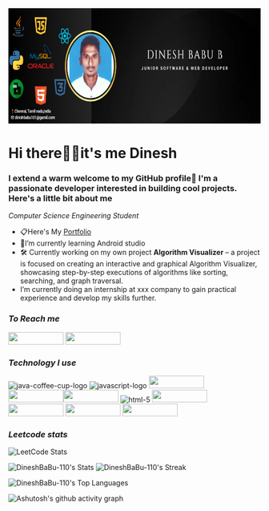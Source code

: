 <img src="https://github.com/DineshBaBu-110/DineshBabu-110/blob/main/banner/banner.png?raw=true" width="1750px" height="230"/>
<h1><style= font-family: "Times New Roman";">Hi there🙋‍♂️it's me Dinesh  </h1>

### I extend a warm welcome to my GitHub profile🤝 I'm a passionate developer interested in building cool projects. Here's a little bit about me
*Computer Science Engineering Student*
  - 📋Here's My <a href ="name">Portfolio </a>
  - 📖I’m currently learning Android studio
  - 🛠️ Currently working on my own project **Algorithm Visualizer** – a project is focused on creating an interactive and graphical Algorithm Visualizer, showcasing step-by-step executions of algorithms like sorting, searching, and graph traversal.
- I’m currently doing an internship at xxx company to gain practical experience and develop my skills further.<br>
### ***To Reach me*** 
 <a href="https://www.linkedin.com/in/dinesh-babu-6a734b327?utm_source=share&utm_campaign=share_via&utm_content=profile&utm_medium=android_app"> <img width= "110" height="25"  src="https://img.shields.io/badge/LinkedIn-0077B5?style=for-the-badge&logo=linkedin&logoColor=white" /></a> <a href="https://leetcode.com/u/dinesh-101/"><img width= "110" height="25" src=	"https://img.shields.io/badge/-LeetCode-FFA116?style=for-the-badge&logo=LeetCode&logoColor=black"/></a>


### ***Technology I use***
<img width="110" height="25" src="https://img.shields.io/badge/Java-ED8B00?style=for-the-badge&logo=openjdk&logoColor=whit" alt="java-coffee-cup-logo"/> <img width="110" height="25" src="https://img.shields.io/badge/JavaScript-F7DF1E?style=for-the-badge&logo=javascript&logoColor=black" alt="javascript-logo"/> <img width="110" height="25" src="https://img.shields.io/badge/React-20232A?style=for-the-badge&logo=react&logoColor=61DAFB"/> <img width="110" height="25" src="https://img.shields.io/badge/HTML5-E34F26?style=for-the-badge&logo=html5&logoColor=white"/><img width="110" height="25" src="https://img.shields.io/badge/CSS3-1572B6?style=for-the-badge&logo=css3&logoColor=white"/> <img width="110" height="25" src="https://img.shields.io/badge/Python-14354C?style=for-the-badge&logo=python&logoColor=white" alt="html-5"/> <img width="110" height="25" src="https://img.shields.io/badge/Microsoft_Office-D83B01?style=for-the-badge&logo=microsoft-office&logoColor=white"/> <img width="110" height="25" src="https://img.shields.io/badge/GIT-E44C30?style=for-the-badge&logo=git&logoColor=white"/> <img width="110" height="25" src="https://img.shields.io/badge/MySQL-005C84?style=for-the-badge&logo=mysql&logoColor=white"/> <img width="110" height="25" src="https://img.shields.io/badge/Oracle-F80000?style=for-the-badge&logo=Oracle&logoColor=white"/>


### ***Leetcode stats***
![LeetCode Stats](https://leetcode.card.workers.dev/dinesh-101?theme=dark&font=&extension=activity)


![DineshBaBu-110's Stats](https://github-readme-stats.vercel.app/api?username=DineshBaBu-110&theme=ayu-mirage&show_icons=true&hide_border=true&count_private=false)
![DineshBaBu-110's Streak](https://github-readme-streak-stats.herokuapp.com/?user=DineshBaBu-110&theme=vision-friendly-dark&hide_border=true)

![DineshBaBu-110's Top Languages](https://github-readme-stats.vercel.app/api/top-langs/?username=DineshBaBu-110&theme=vision-friendly-dark&show_icons=true&hide_border=true&layout=compact)

![Ashutosh's github activity graph](https://github-readme-activity-graph.vercel.app/graph?username=DineshBaBu-110&bg_color=000000&color=ffffff&line=2ecc4e&point=d6a905&area=true&hide_border=true)





